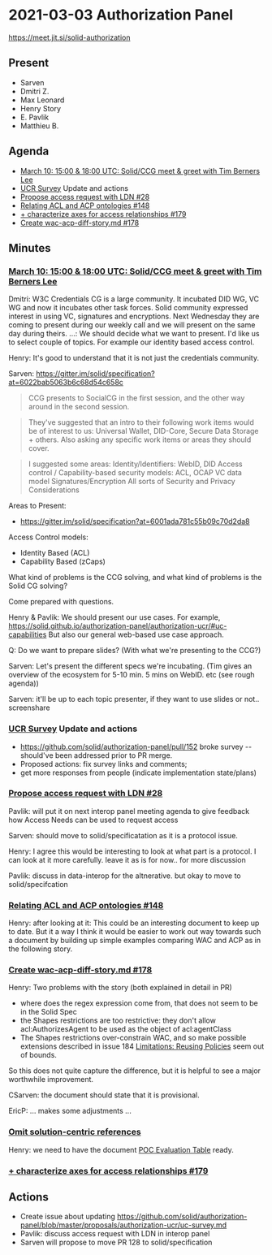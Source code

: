 # 2021-03-03 Authorization Panel

https://meet.jit.si/solid-authorization


## Present
* Sarven
* Dmitri Z.
* Max Leonard
* Henry Story
* E. Pavlik
* Matthieu B.


## Agenda

* [March 10: 15:00 & 18:00 UTC: Solid/CCG meet & greet with Tim Berners Lee](https://lists.w3.org/Archives/Public/public-credentials/2021Feb/0062.html)
* [UCR Survey](https://github.com/solid/authorization-panel/blob/master/proposals/authorization-ucr/uc-survey.md) Update and actions
* [Propose access request with LDN #28](https://github.com/solid/authorization-panel/pull/28)
* [Relating ACL and ACP ontologies #148](https://github.com/solid/authorization-panel/pull/148/)
* [+ characterize axes for access relationships #179](https://github.com/solid/authorization-panel/pull/179)
* [Create wac-acp-diff-story.md #178](https://github.com/solid/authorization-panel/pull/178)


## Minutes

### [March 10: 15:00 & 18:00 UTC: Solid/CCG meet & greet with Tim Berners Lee](https://lists.w3.org/Archives/Public/public-credentials/2021Feb/0062.html)

Dmitri: W3C Credentials CG is a large community. It incubated DID WG, VC WG and now it incubates other task forces. Solid community expressed interest in using VC, signatures and encryptions. Next Wednesday they are coming to present during our weekly call and we will present on the same day during theirs.
...: We should decide what we want to present. I'd like us to select couple of topics. For example our identity based access control.

Henry: It's good to understand that it is not just the credentials community.

Sarven: https://gitter.im/solid/specification?at=6022bab5063b6c68d54c658c
> CCG presents to SocialCG in the first session, and the other way around in the second session.

> They've suggested that an intro to their following work items would be of interest to us: Universal Wallet, DID-Core, Secure Data Storage + others. Also asking any specific work items or areas they should cover.

>I suggested some areas:
>    Identity/Identifiers: WebID, DID
>    Access control / Capability-based security models: ACL, OCAP
>    VC data model
>    Signatures/Encryption
>    All sorts of Security and Privacy Considerations

Areas to Present:

* https://gitter.im/solid/specification?at=6001ada781c55b09c70d2da8

Access Control models:

* Identity Based (ACL)
* Capability Based (zCaps)

What kind of problems is the CCG solving, and what kind of problems is the Solid CG solving?

Come prepared with questions. 

Henry & Pavlik: We should present our use cases. For example, https://solid.github.io/authorization-panel/authorization-ucr/#uc-capabilities
But also our general web-based use case approach.

Q: Do we want to prepare slides? (With what we're presenting to the CCG?)

Sarven: Let's present the different specs we're incubating. (Tim gives an overview of the ecosystem for 5-10 min. 5 mins on WebID. etc (see rough agenda))

Sarven: it'll be up to each topic presenter, if they want to use slides or not.. screenshare

### [UCR Survey](https://github.com/solid/authorization-panel/blob/master/proposals/authorization-ucr/uc-survey.md) Update and actions
* https://github.com/solid/authorization-panel/pull/152 broke survey -- should've been addressed prior to PR merge.
 * Proposed actions: fix survey links and comments;
 * get more responses from people (indicate implementation state/plans)


### [Propose access request with LDN #28](https://github.com/solid/authorization-panel/pull/28)

Pavlik: will put it on next interop panel meeting agenda to give feedback how Access Needs can be used to request access

Sarven: should move to solid/specificatation as it is a protocol issue.

Henry: I agree this would be interesting to look at what part is a protocol. I can look at it more carefully. leave it as is for now.. for more discussion

Pavlik: discuss in data-interop for the altnerative. but okay to move to solid/specifcation 

### [Relating ACL and ACP ontologies #148](https://github.com/solid/authorization-panel/pull/148/)

Henry: after looking at it: This could be an interesting document to keep up to date. But it a way I think it would be easier to work out way towards such a document by building up simple examples comparing WAC and ACP as in the following story.


### [Create wac-acp-diff-story.md #178](https://github.com/solid/authorization-panel/pull/178)


Henry: Two problems with the story (both explained in detail in PR)
  * where does the regex expression come from, that does not seem to be in the Solid Spec
  * the Shapes restrictions are too restrictive: they don't allow acl:AuthorizesAgent to be used as the object of acl:agentClass
  * The Shapes restrictions over-constrain WAC, and so make possible extensions described in issue 184 [Limitations: Reusing Policies](https://github.com/solid/authorization-panel/issues/184) seem out of bounds.

So this does not quite capture the difference, but it is helpful to see a major worthwhile improvement. 

CSarven: the document should state that it is provisional.

EricP: ... makes some adjustments ...


### [Omit solution-centric references](https://github.com/solid/authorization-panel/pull/173)

Henry: we need to have the document [POC Evaluation Table](https://github.com/solid/authorization-panel/pull/180)
ready. 

### [+ characterize axes for access relationships #179](https://github.com/solid/authorization-panel/pull/179)



## Actions
* Create issue about updating https://github.com/solid/authorization-panel/blob/master/proposals/authorization-ucr/uc-survey.md
* Pavlik: discuss access request with LDN in interop panel
* Sarven will propose to move PR 128 to solid/specification
